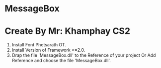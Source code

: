 # MessageBox
# Create By Mr: Khamphay CS2
1. Install Font Phetsarath OT.
2. Install Version of Framework >=2.0.
3. Drap the file 'MessageBox.dll' to the Reference of your project
            Or 
    Add Reference and choose the file 'MessageBox.dll'.